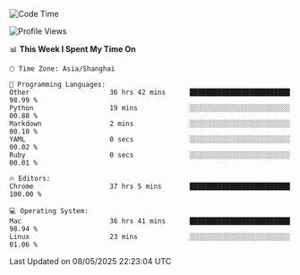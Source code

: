 <!--START_SECTION:waka-->
![Code Time](http://img.shields.io/badge/Code%20Time-3%2C902%20hrs%2053%20mins-blue)

![Profile Views](http://img.shields.io/badge/Profile%20Views-0-blue)

📊 **This Week I Spent My Time On** 

```text
🕑︎ Time Zone: Asia/Shanghai

💬 Programming Languages: 
Other                    36 hrs 42 mins      █████████████████████████   98.99 % 
Python                   19 mins             ░░░░░░░░░░░░░░░░░░░░░░░░░   00.88 % 
Markdown                 2 mins              ░░░░░░░░░░░░░░░░░░░░░░░░░   00.10 % 
YAML                     0 secs              ░░░░░░░░░░░░░░░░░░░░░░░░░   00.02 % 
Ruby                     0 secs              ░░░░░░░░░░░░░░░░░░░░░░░░░   00.01 % 

🔥 Editors: 
Chrome                   37 hrs 5 mins       █████████████████████████   100.00 % 

💻 Operating System: 
Mac                      36 hrs 41 mins      █████████████████████████   98.94 % 
Linux                    23 mins             ░░░░░░░░░░░░░░░░░░░░░░░░░   01.06 % 
```


 Last Updated on 08/05/2025 22:23:04 UTC
<!--END_SECTION:waka-->